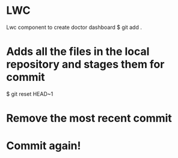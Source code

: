 # LWC
Lwc component to create doctor dashboard
$ git add .  
# Adds all the files in the local repository and stages them for commit
$ git reset HEAD~1
# Remove the most recent commit
# Commit again!
